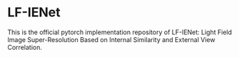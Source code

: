 # LF-IENet
This is the official pytorch implementation repository of LF-IENet: Light Field Image Super-Resolution Based on Internal Similarity and External View Correlation.
